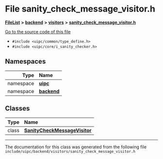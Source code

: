 

# File sanity\_check\_message\_visitor.h



[**FileList**](files.md) **>** [**backend**](dir_53d62147b82bd29328805b2087bd1012.md) **>** [**visitors**](dir_007753111df00039ee3ec058cc286377.md) **>** [**sanity\_check\_message\_visitor.h**](sanity__check__message__visitor_8h.md)

[Go to the source code of this file](sanity__check__message__visitor_8h_source.md)



* `#include <uipc/common/type_define.h>`
* `#include <uipc/core/i_sanity_checker.h>`













## Namespaces

| Type | Name |
| ---: | :--- |
| namespace | [**uipc**](namespaceuipc.md) <br> |
| namespace | [**backend**](namespaceuipc_1_1backend.md) <br> |


## Classes

| Type | Name |
| ---: | :--- |
| class | [**SanityCheckMessageVisitor**](classuipc_1_1backend_1_1_sanity_check_message_visitor.md) <br> |



















































------------------------------
The documentation for this class was generated from the following file `include/uipc/backend/visitors/sanity_check_message_visitor.h`


